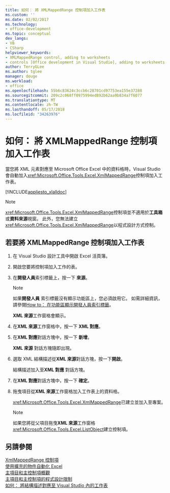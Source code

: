 ```yaml
---
title: 如何： 將 XMLMappedRange 控制項加入工作表
ms.custom: ''
ms.date: 02/02/2017
ms.technology:
- office-development
ms.topic: conceptual
dev_langs:
- VB
- CSharp
helpviewer_keywords:
- XMLMappedRange control, adding to worksheets
- controls [Office development in Visual Studio], adding to worksheets
author: TerryGLee
ms.author: tglee
manager: douge
ms.workload:
- office
ms.openlocfilehash: 55b6c83624c3ccb6c28701cd97753ea155e37288
ms.sourcegitcommit: 209c2c068ff0975994ed892b62aa9b834a7f6077
ms.translationtype: MT
ms.contentlocale: zh-TW
ms.lasthandoff: 05/17/2018
ms.locfileid: "34263976"
---
```

# <a name="how-to-add-xmlmappedrange-controls-to-worksheets"></a>如何： 將 XMLMappedRange 控制項加入工作表
  當您將 XML 元素對應至 Microsoft Office Excel 中的資料格時，Visual Studio 會自動加入<xref:Microsoft.Office.Tools.Excel.XmlMappedRange>控制項加入工作表。  
  
 [!INCLUDE[appliesto_xlalldoc](../vsto/includes/appliesto-xlalldoc-md.md)]  
  
> [!NOTE]  
>  <xref:Microsoft.Office.Tools.Excel.XmlMappedRange>控制項並不適用於**工具箱**或**資料來源**視窗。 此外，您無法建立<xref:Microsoft.Office.Tools.Excel.XmlMappedRange>以程式設計方式控制。  
  
## <a name="to-add-an-xmlmappedrange-control-to-a-worksheet"></a>若要將 XMLMappedRange 控制項加入工作表  
  
1.  在 Visual Studio 設計工具中開啟 Excel 活頁簿。  
  
2.  開啟您要將控制項加入工作的表。  
  
3.  在**開發人員**索引標籤上，按一下 **來源**。  
  
    > [!NOTE]  
    >  如果**開發人員** 索引標籤沒有顯示功能區上，您必須啟用它。 如需詳細資訊，請參閱[How to： 在功能區顯示開發人員索引標籤](../vsto/how-to-show-the-developer-tab-on-the-ribbon.md)。  
  
     **XML 來源**工作窗格會顯示。  
  
4.  在**XML 來源**工作窗格中，按一下  **XML 對應**。  
  
5.  在**XML 對應**對話方塊中，按一下 **新增**。  
  
     **XML 來源** 對話方塊隨即出現。  
  
6.  選取 XML 結構描述從**XML 來源**對話方塊，按一下**開啟**。  
  
     結構描述加入至**XML 對應** 對話方塊。  
  
7.  在**XML 對應**對話方塊中，按一下 **確定**。  
  
8.  拖曳項目從**XML 來源**工作窗格加入工作表上的資料格。  
  
     <xref:Microsoft.Office.Tools.Excel.XmlMappedRange>已建立並加入至專案。  
  
    > [!NOTE]  
    >  如果您將從父項目拖曳**XML 來源**工作窗格<xref:Microsoft.Office.Tools.Excel.ListObject>建立控制項。  
  
## <a name="see-also"></a>另請參閱  
 [XmlMappedRange 控制項](../vsto/xmlmappedrange-control.md)   
 [使用擴充的物件自動化 Excel](../vsto/automating-excel-by-using-extended-objects.md)   
 [主項目和主控制項概觀](../vsto/host-items-and-host-controls-overview.md)   
 [主項目和主控制項的程式設計限制](../vsto/programmatic-limitations-of-host-items-and-host-controls.md)   
 [如何： 將結構描述對應至 Visual Studio 內的工作表](../vsto/how-to-map-schemas-to-worksheets-inside-visual-studio.md)  
  
  